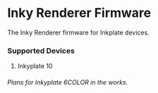 # Inky Renderer Firmware
The Inky Renderer firmware for Inkplate devices.

### Supported Devices
1) Inkyplate 10
###### Plans for Inkyplate 6COLOR in the works.

